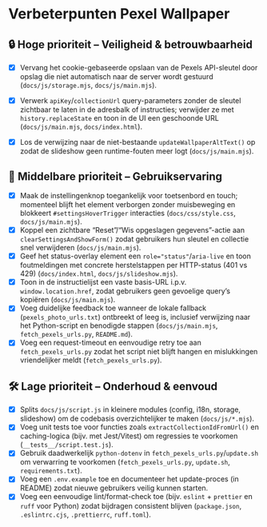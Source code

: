 # Verbeterpunten Pexel Wallpaper

## 🔒 Hoge prioriteit – Veiligheid & betrouwbaarheid
- [x] Vervang het cookie-gebaseerde opslaan van de Pexels API-sleutel door opslag die niet automatisch naar de server wordt gestuurd (`docs/js/storage.mjs`, `docs/js/main.mjs`).
- [x] Verwerk `apiKey`/`collectionUrl` query-parameters zonder de sleutel zichtbaar te laten in de adresbalk of instructies; verwijder ze met `history.replaceState` en toon in de UI een geschoonde URL (`docs/js/main.mjs`, `docs/index.html`).
- [x] Los de verwijzing naar de niet-bestaande `updateWallpaperAltText()` op zodat de slideshow geen runtime-fouten meer logt (`docs/js/main.mjs`).


## 🧭 Middelbare prioriteit – Gebruikservaring
- [x] Maak de instellingenknop toegankelijk voor toetsenbord en touch; momenteel blijft het element verborgen zonder muisbeweging en blokkeert `#settingsHoverTrigger` interacties (`docs/css/style.css`, `docs/js/main.mjs`).
- [x] Koppel een zichtbare “Reset”/“Wis opgeslagen gegevens”-actie aan `clearSettingsAndShowForm()` zodat gebruikers hun sleutel en collectie snel verwijderen (`docs/js/main.mjs`).
- [x] Geef het status-overlay element een `role="status"`/`aria-live` en toon foutmeldingen met concrete herstelstappen per HTTP-status (401 vs 429) (`docs/index.html`, `docs/js/slideshow.mjs`).
- [x] Toon in de instructielijst een vaste basis-URL i.p.v. `window.location.href`, zodat gebruikers geen gevoelige query’s kopiëren (`docs/js/main.mjs`).
- [x] Voeg duidelijke feedback toe wanneer de lokale fallback (`pexels_photo_urls.txt`) ontbreekt of leeg is, inclusief verwijzing naar het Python-script en benodigde stappen (`docs/js/main.mjs`, `fetch_pexels_urls.py`, `README.md`).
- [x] Voeg een request-timeout en eenvoudige retry toe aan `fetch_pexels_urls.py` zodat het script niet blijft hangen en mislukkingen vriendelijker meldt (`fetch_pexels_urls.py`).

## 🛠 Lage prioriteit – Onderhoud & eenvoud
- [x] Splits `docs/js/script.js` in kleinere modules (config, i18n, storage, slideshow) om de codebasis overzichtelijker te maken (`docs/js/*.mjs`).
- [x] Voeg unit tests toe voor functies zoals `extractCollectionIdFromUrl()` en caching-logica (bijv. met Jest/Vitest) om regressies te voorkomen (`__tests__/script.test.js`).
- [x] Gebruik daadwerkelijk `python-dotenv` in `fetch_pexels_urls.py`/`update.sh` om verwarring te voorkomen (`fetch_pexels_urls.py`, `update.sh`, `requirements.txt`).
- [x] Voeg een `.env.example` toe en documenteer het update-proces (in README) zodat nieuwe gebruikers veilig kunnen starten.
- [x] Voeg een eenvoudige lint/format-check toe (bijv. `eslint` + `prettier` en `ruff` voor Python) zodat bijdragen consistent blijven (`package.json`, `.eslintrc.cjs`, `.prettierrc`, `ruff.toml`).
